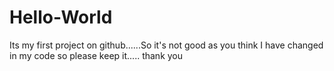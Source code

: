 # Hello-World
Its my first project on github......So it's not good as you think
I have changed in my code so please keep it..... thank you
